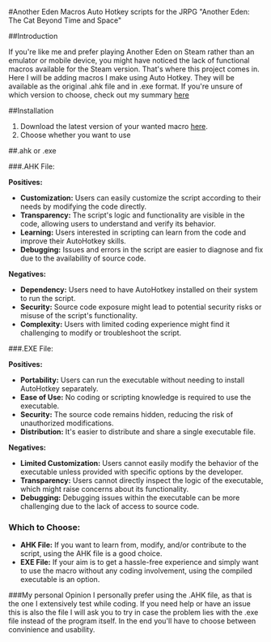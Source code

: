 #Another Eden Macros
Auto Hotkey scripts for the JRPG "Another Eden: The Cat Beyond Time and Space"

##Introduction

If you're like me and prefer playing Another Eden on Steam rather than an emulator or mobile device, you might have noticed the lack of functional macros available for the Steam version. 
That's where this project comes in. Here I will be adding macros I make using Auto Hotkey. They will be available as the original .ahk file and in .exe format. If you're unsure of which version to choose, check out my summary [here](.ahk-or-.exe)

##Installation
1. Download the latest version of your wanted macro [here](github.com/NoxNecro/Another-Eden-AutoHotkey/releases/latest).
2. Choose whether you want to use

##.ahk or .exe

###.AHK File:

**Positives:**
- **Customization:** Users can easily customize the script according to their needs by modifying the code directly.
- **Transparency:** The script's logic and functionality are visible in the code, allowing users to understand and verify its behavior.
- **Learning:** Users interested in scripting can learn from the code and improve their AutoHotkey skills.
- **Debugging:** Issues and errors in the script are easier to diagnose and fix due to the availability of source code.

**Negatives:**
- **Dependency:** Users need to have AutoHotkey installed on their system to run the script.
- **Security:** Source code exposure might lead to potential security risks or misuse of the script's functionality.
- **Complexity:** Users with limited coding experience might find it challenging to modify or troubleshoot the script.

###.EXE File:

**Positives:**
- **Portability:** Users can run the executable without needing to install AutoHotkey separately.
- **Ease of Use:** No coding or scripting knowledge is required to use the executable.
- **Security:** The source code remains hidden, reducing the risk of unauthorized modifications.
- **Distribution:** It's easier to distribute and share a single executable file.

**Negatives:**
- **Limited Customization:** Users cannot easily modify the behavior of the executable unless provided with specific options by the developer.
- **Transparency:** Users cannot directly inspect the logic of the executable, which might raise concerns about its functionality.
- **Debugging:** Debugging issues within the executable can be more challenging due to the lack of access to source code.

### Which to Choose:
- **AHK File:** If you want to learn from, modify, and/or contribute to the script, using the AHK file is a good choice.
- **EXE File:** If your aim is to get a hassle-free experience and simply want to use the macro without any coding involvement, using the compiled executable is an option.

###My personal Opinion
I personally prefer using the .AHK file, as that is the one I extensively test while coding. If you need help or have an issue this is also the file I will ask you to try in case the problem lies with the .exe file instead of the program itself. In the end you'll have to choose between convinience and usability. 

